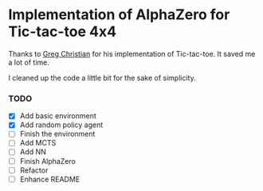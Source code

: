 # Implementation of AlphaZero for Tic-tac-toe 4x4

Thanks to [Greg Christian](https://github.com/gregpuzzles1/Portable-Python-3.2.5.1/blob/master/Tic-Tac-Toe-Improvement.py) for his implementation of Tic-tac-toe. It saved me a lot of time.

I cleaned up the code a little bit for the sake of simplicity.

### TODO
- [x] Add basic environment
- [x] Add random policy agent
- [ ] Finish the environment
- [ ] Add MCTS
- [ ] Add NN
- [ ] Finish AlphaZero
- [ ] Refactor
- [ ] Enhance README
